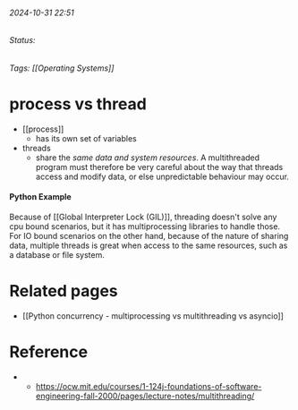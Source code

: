 
###### 2024-10-31 22:51
###### Status: 
###### Tags: [[Operating Systems]]

# process vs thread
- [[process]]
	- has its own set of variables
- threads
	- share the _same data and system resources_. A multithreaded program must therefore be very careful about the way that threads access and modify data, or else unpredictable behaviour may occur.

#### Python Example
Because of [[Global Interpreter Lock (GIL)]], threading doesn't solve any cpu bound scenarios, but it has multiprocessing libraries to handle those.
For IO bound scenarios on the other hand, because of the nature of sharing data,  multiple threads is great when access to the same resources, such as a database or file system.

# Related pages
- [[Python concurrency - multiprocessing vs multithreading vs asyncio]]

# Reference
- - https://ocw.mit.edu/courses/1-124j-foundations-of-software-engineering-fall-2000/pages/lecture-notes/multithreading/
